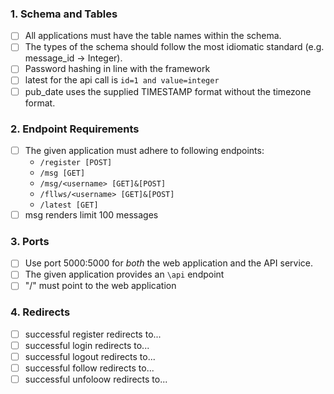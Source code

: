 
### 1. Schema and Tables
- [ ] All applications must have the table names within the schema.
- [ ] The types of the schema should follow the most idiomatic standard (e.g. message_id -> Integer).
- [ ] Password hashing in line with the framework
- [ ] latest for the api call is `id=1 and value=integer`
- [ ] pub_date uses the supplied TIMESTAMP format without the timezone format.

### 2. Endpoint Requirements 
- [ ]  The given application must adhere to following endpoints:
   * `/register [POST]`
   * `/msg [GET]`
   * `/msg/<username> [GET]&[POST]`
   * `/fllws/<username> [GET]&[POST]`
   * `/latest [GET]`
- [ ] msg renders limit 100 messages

### 3. Ports 
- [ ] Use port 5000:5000 for _both_ the web application and the API service.
- [ ] The given application provides an `\api` endpoint
- [ ] "/" must point to the web application

### 4. Redirects
- [ ] successful register redirects to...
- [ ] successful login redirects to...
- [ ] successful logout redirects to...
- [ ] successful follow redirects to...
- [ ] successful unfoloow redirects to...
